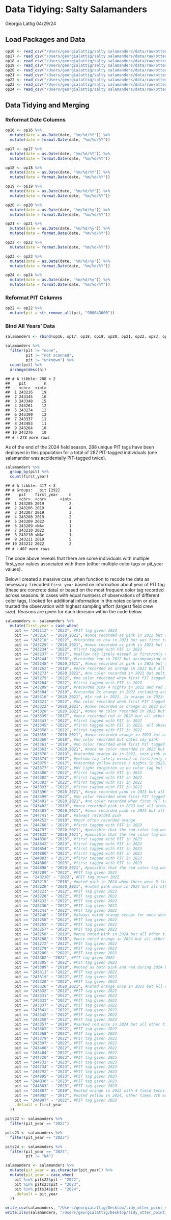 Data Tidying: Salty Salamanders
================
Georgia Lattig
04/29/24

## Load Packages and Data

``` r
op16 <- read_csv("/Users/georgialattig/salty salamanders/data/raw/otter_point_REFORMATTED - 2016.csv")
op17 <- read_csv("/Users/georgialattig/salty salamanders/data/raw/otter_point_REFORMATTED - 2017.csv")
op18 <- read_csv("/Users/georgialattig/salty salamanders/data/raw/otter_point_REFORMATTED - 2018.csv")
op19 <- read_csv("/Users/georgialattig/salty salamanders/data/raw/otter_point_REFORMATTED - 2019.csv")
op20 <- read_csv("/Users/georgialattig/salty salamanders/data/raw/otter_point_REFORMATTED - 2020.csv")
op21 <- read_csv("/Users/georgialattig/salty salamanders/data/raw/otter_point_REFORMATTED - 2021.csv")
op22 <- read_csv("/Users/georgialattig/salty salamanders/data/raw/otter_point_REFORMATTED - 2022.csv")
op23 <- read_csv("/Users/georgialattig/salty salamanders/data/raw/otter_point_REFORMATTED - 2023.csv")
op24 <- read_csv("/Users/georgialattig/salty salamanders/data/raw/otter_point_REFORMATTED - 2024.csv")
```

## Data Tidying and Merging

### Reformat Date Columns

``` r
op16 <- op16 %>% 
  mutate(date = as.Date(date, "%m/%d/%Y")) %>% 
  mutate(date = format.Date(date, "%m/%d/%Y"))
```

``` r
op17 <- op17 %>% 
  mutate(date = as.Date(date, "%m/%d/%Y")) %>% 
  mutate(date = format.Date(date, "%m/%d/%Y"))
```

``` r
op18 <- op18 %>% 
  mutate(date = as.Date(date, "%m/%d/%Y")) %>% 
  mutate(date = format.Date(date, "%m/%d/%Y"))
```

``` r
op19 <- op19 %>% 
  mutate(date = as.Date(date, "%m/%d/%Y")) %>% 
  mutate(date = format.Date(date, "%m/%d/%Y"))
```

``` r
op20 <- op20 %>% 
  mutate(date = as.Date(date, "%m/%d/%y")) %>% 
  mutate(date = format.Date(date, "%m/%d/%Y"))
```

``` r
op21 <- op21 %>% 
  mutate(date = as.Date(date, "%m/%d/%y")) %>% 
  mutate(date = format.Date(date, "%m/%d/%Y"))
```

``` r
op22 <- op22 %>% 
  mutate(date = format.Date(date, "%m/%d/%Y"))
```

``` r
op23 <- op23 %>% 
  mutate(date = as.Date(date, "%m/%d/%y")) %>% 
  mutate(date = format.Date(date, "%m/%d/%Y"))
```

``` r
op24 <- op24 %>% 
  mutate(date = as.Date(date, "%m/%d/%y")) %>% 
  mutate(date = format.Date(date, "%m/%d/%Y"))
```

### Reformat PIT Columns

``` r
op22 <- op22 %>% 
  mutate(pit = str_remove_all(pit, "900043000"))
```

### Bind All Years’ Data

``` r
salamanders <- rbind(op16, op17, op18, op19, op20, op21, op22, op23, op24)
```

``` r
salamanders %>% 
  filter(pit != "none",
         pit != "not scanned",
         pit != "unknown") %>% 
  count(pit) %>% 
  arrange(desc(n))
```

    ## # A tibble: 288 × 2
    ##    pit        n
    ##    <chr>  <int>
    ##  1 243216    19
    ##  2 243345    16
    ##  3 243348    15
    ##  4 243261    12
    ##  5 243274    12
    ##  6 243399    12
    ##  7 243337    11
    ##  8 243403    11
    ##  9 243264    10
    ## 10 243276    10
    ## # ℹ 278 more rows

As of the end of the 2024 field season, 288 unique PIT tags have been
deployed in this population for a total of 287 PIT-tagged individuals
(one salamander was accidentally PIT-tagged twice).

``` r
salamanders %>% 
  group_by(pit) %>% 
  count(first_year)
```

    ## # A tibble: 417 × 3
    ## # Groups:   pit [292]
    ##    pit    first_year     n
    ##    <chr>  <chr>      <int>
    ##  1 243205 2019           2
    ##  2 243206 2019           4
    ##  3 243207 2019           3
    ##  4 243208 2019           2
    ##  5 243209 2022           1
    ##  6 243209 <NA>           1
    ##  7 243210 2022           1
    ##  8 243210 <NA>           1
    ##  9 243211 2019           5
    ## 10 243212 2022           2
    ## # ℹ 407 more rows

The code above reveals that there are some individuals with multiple
first_year values associated with them (either multiple color tags or
pit_year values).

Below I created a massive case_when function to recode the data as
necessary. I recoded `first_year` based on information about year of PIT
tag (these are concrete data) or based on the most frequent color tag
recorded across seasons. In cases with equal numbers of observations of
different color tags, I looked for additional information in the notes
column or else trusted the observation with highest sampling effort
(largest field crew size). Reasons are given for each decision within
the code below.

``` r
salamanders <- salamanders %>% 
  mutate(first_year = case_when(
    pit == "243212" ~ "2022", #PIT tag given 2022
    pit == "243216" ~ "2020_2021", #once recorded as pink in 2023 but all other times, across 2 seasons, red
    pit == "243218" ~ "2022", #recorded as new in 2023 but was first tagged with PIT in 2022; was NOT double-tagged
    pit == "243229" ~ "2020_2021", #once recorded as pink in 2023 but all other times, across 2 seasons, red
    pit == "243234" ~ "2022", #first tagged with PIT in 2022
    pit == "243237" ~ "2017", #yellow tag likely missed in first/only encounter in 2022, all other observations are yellow
    pit == "243244" ~ "2018", #recorded red in 2022 but accompanying notes read "kind of pink VIE" + recorded pink in 2023
    pit == "243248" ~ "2020_2021", #once recorded as pink in 2023 but all other times, across 2 seasons, red
    pit == "243262" ~ "2018", #once recorded as orange in 2023 but all other times, across nights, pink
    pit == "243273" ~ "2020_2021", #no color recorded in 2022 but multiple nights in 2023 recorded red
    pit == "243275" ~ "2022", #no color recorded when first PIT tagged 2022 nor all other times except one "yellow" in 2023 ***
    pit == "243284" ~ "2022", #first tagged with PIT in 2022
    pit == "243289" ~ "2018", #recorded pink 4 nights in 2022 and red 3 nights in 2023...
    pit == "243304" ~ "2019", #recorded 2x orange in 2022 including accompanying notes about the orange tag, 2023 "might not be pink, hard to tell"
    pit == "243316" ~ "2020_2021", #1x red in 2022, 1x orange in 2023; trusted 2022 observation due to larger field crew and "effort"
    pit == "243321" ~ "2022", #no color recorded when first PIT tagged 2022 nor other times except one "yellow" in 2023 ***
    pit == "243322" ~ "2020_2021", #once recorded as orange in 2023 but all other times, across nights, red
    pit == "243328" ~ "2020_2021", #once no color recorded in 2023 but all other times, across nights, red
    pit == "243339" ~ "2017", #once recorded red in 2023 but all other times, across nights, yellow
    pit == "243343" ~ "2022", #first tagged with PIT in 2022
    pit == "243345" ~ "2022", #first tagged with PIT in 2022, all observations no color except one orange record in 2023
    pit == "243358" ~ "2022", #first tagged with PIT in 2022
    pit == "243359" ~ "2020_2021", #once recorded orange in 2023 but all other times, across nights, red
    pit == "243360" ~ "2018", #no color recorded but notes say pink
    pit == "243361" ~ "2019", #no color recorded when first PIT tagged in 2022 nor other 2022 observations but twice recorded as orange in 2023
    pit == "243363" ~ "2020_2021", #once no color recorded in 2023 but all other times, across seasons, red
    pit == "243370" ~ "2019", #recorded orange 4x in 2022, once pink and twice red in 2023
    pit == "243374" ~ "2017", #yellow tag likely missed in first/only encounter in 2022, all other observations are yellow
    pit == "243375" ~ "2017", #recorded yellow across 3 nights in 2023, no colors recorded in all prior observations ***
    pit == "243377" ~ "2022", #UV light forgotten so no color tag but first tagged with PIT 2022
    pit == "243380" ~ "2022", #first tagged with PIT in 2022
    pit == "243382" ~ "2022", #first tagged with PIT in 2022
    pit == "243383" ~ "2022", #first tagged with PIT in 2022
    pit == "243393" ~ "2022", #first tagged with PIT in 2022
    pit == "243396" ~ "2020_2021", #once recorded pink in 2023 but all other times, across seasons, red
    pit == "243399" ~ "2022", #no color recorded when first PIT tagged in 2022 nor all other 2022 observations except 2x recorded as red in 2023 with accompanying notes "may not be red"
    pit == "243401" ~ "2020_2021", #no color recorded when first PIT tagged in 2022 and only once recorded "red" but additional notes from another night say "has color tag but couldn't read it" ***
    pit == "243402" ~ "2019", #once recorded pink in 2023 but all other times, across nights, orange
    pit == "243403" ~ "2020_2021", #once recorded pink in 2023 but all other times, across seasons, red
    pit == "244741" ~ "2018", #always recorded pink
    pit == "244752" ~ "2019", #most often recorded orange
    pit == "244766" ~ "2023", #first tagged with PIT in 2023
    pit == "244797" ~ "2020_2021", #possible that the red color tag was missed when first PIT tagged 2023
    pit == "244832" ~ "2020_2021", #possible that the red color tag was missed when first PIT tagged 2023, all other times red
    pit == "244838" ~ "2023", #first tagged with PIT in 2023
    pit == "244842" ~ "2023", #first tagged with PIT in 2023
    pit == "244854" ~ "2023", #first tagged with PIT in 2023
    pit == "244880" ~ "2023", #first tagged with PIT in 2023
    pit == "244883" ~ "2023", #first tagged with PIT in 2023
    pit == "244888" ~ "2023", #first tagged with PIT in 2023
    pit == "244898" ~ "2020_2021", #possible that the red color tag was missed when first PIT tagged 2023, all other times red
    pit == "243209" ~ "2022", #PIT tag given 2022
    pit ==  "243210" ~ "2022", #PIT tag given 2022
    pit == "243215" ~ "2018", #noted pink in 2024 when there were 9 field techs present,noted red in 2022
    pit == "243220" ~ "2020_2021", #noted pink once in 2024 but all other times red
    pit == "243223" ~ "2022", #PIT tag given 2022
    pit == "243228" ~ "2022", #PIT tag given 2022
    pit == "243232" ~ "2022", #PIT tag given 2022
    pit == "243236" ~ "2022", #PIT tag given 2022
    pit == "243241" ~ "2022", #PIT tag given 2022
    pit == "243246" ~ "2019", #always noted orange except for once when no VIE was detected
    pit == "243250" ~ "2022", #PIT tag given 2022 
    pit == "243255" ~ "2022", #PIT tag given 2022  
    pit == "243257" ~ "2022", #PIT tag given 2022 
    pit == "243258" ~ "2019", #once noted pink in 2024 but all other times orange
    pit == "243260" ~ "2018", #once noted orange in 2024 but all other times pink
    pit == "243272" ~ "2022", #PIT tag given 2022
    pit == "243279" ~ "2022", #PIT tag given 2022
    pit == "243286" ~ "2022", #PIT tag given 2022
    pit == "243302"~ "2022", #PIT tag given 2022
    pit == "243305" ~ "2022", #PIT tag given 2022
    pit == "243309" ~ "2018", #noted as both pink and red during 2024 but pink when there was a crew of 9 field techs at OP
    pit == "243311" ~ "2022", #PIT tag given 2022
    pit == "243319" ~ "2022", #PIT tag given 2022
    pit == "243320" ~ "2022", #PIT tag given 2022
    pit == "243326" ~ "2020_2021", #noted orange once in 2023 but all other times red
    pit == "243332" ~ "2022", #PIT tag given 2022
    pit == "243331" ~ "2022", #PIT tag given 2022
    pit == "243333" ~ "2022", #PIT tag given 2022
    pit == "243337" ~ "2022", #PIT tag given 2022
    pit == "243341" ~ "2022", #PIT tag given 2022
    pit == "243342" ~ "2022", #PIT tag given 2022
    pit == "243350" ~ "2022", #PIT tag given 2022
    pit == "243357" ~ "2019", #marked red once in 2024 but all other times red
    pit == "243362" ~ "2022", #PIT tag given 2022
    pit == "243368" ~ "2022", #PIT tag given 2022
    pit == "243379" ~ "2022", #PIT tag given 2022
    pit == "243397" ~ "2022", #PIT tag given 2022
    pit == "243400" ~ "2022", #PIT tag given 2022
    pit == "243404" ~ "2022", #PIT tag given 2022
    pit == "244720" ~ "2023", #PIT tag given 2023
    pit == "244732" ~ "2023", #PIT tag given 2023
    pit == "244734" ~ "2023", #PIT tag given 2023
    pit == "244792" ~ "2023", #PIT tag given 2023
    pit == "244805" ~ "2023", #PIT tag given 2023
    pit == "244830" ~ "2023", #PIT tag given 2023
    pit == "244863" ~ "2023", #PIT tag given 2023
    pit == "244887" ~ "2019", #noted orange in 2022 with 4 field techs present, red in 2024 with 3 field techs
    pit == "244902" ~ "2017", #noted yellow in 2024, other times VIE was not detected
    pit == "244907" ~ "2022", #PIT tag given 2022 
    .default = first_year
  ))
```

``` r
pits22 <- salamanders %>% 
  filter(pit_year == "2022")

pits23 <- salamanders %>% 
  filter(pit_year == "2023")

pits24 <- salamanders %>% 
  filter(pit_year == "2024",
         pit != "NA")
```

``` r
salamanders <- salamanders %>% 
  mutate(pit_year = as.character(pit_year)) %>% 
  mutate(pit_year = case_when(
    pit %in% pits22$pit ~ "2022",
    pit %in% pits23$pit ~ "2023",
    pit %in% pits24$pit ~ "2024",
    .default = pit_year
  ))
```

``` r
write_csv(salamanders, "/Users/georgialattig/Desktop/tidy_otter_point_salamanders.csv")
write.xlsx(salamanders, "/Users/georgialattig/Desktop/tidy_otter_point_salamanders.xlsx")
```
